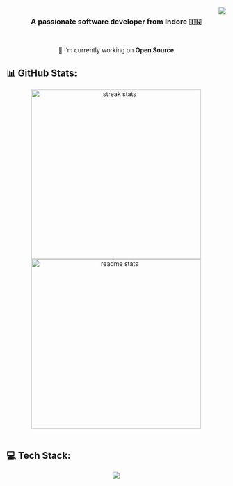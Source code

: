 <img align="right" src="https://visitor-badge.laobi.icu/badge?page_id=rohitbhure65.rohitbhure65" />

<h3 align="center">A passionate software developer from Indore 🇮🇳</h3>

<br/>

<div align="center">
 
 🔭 I’m currently working on **Open Source**

 </div>

 ## 📊 GitHub Stats:

<div align=center>
  <img width=390 src="https://github-readme-streak-stats-salesp07.vercel.app/?user=rohitbhure65&count_private=true&theme=react&border_radius=10" alt="streak stats"/>
  <img width=390 src="https://github-readme-stats-salesp07.vercel.app/api?username=rohitbhure65&count_private=true&show_icons=true&theme=react&rank_icon=github&border_radius=10" alt="readme stats" />
</div>

<br>

## 💻 Tech Stack:

<p align="center">
  <a href="https://linkedin.com/in/rohitbhure65">
    <img src="https://skillicons.dev/icons?i=cpp,html,css,js,php,mysql,mongodb,linux,bash,git,github,react,express,nodejs,nextjs,python,vscode,postman,powershell,kubernetes,docker,photoshop,illustrator&theme=dark&perline=10" />
  </a>
</p>

